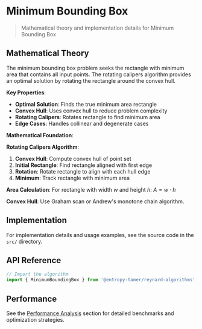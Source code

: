 # Minimum Bounding Box

> Mathematical theory and implementation details for Minimum Bounding Box

## Mathematical Theory

The minimum bounding box problem seeks the rectangle with minimum area that contains all input points. The rotating calipers algorithm provides an optimal solution by rotating the rectangle around the convex hull.

**Key Properties**:

- **Optimal Solution**: Finds the true minimum area rectangle
- **Convex Hull**: Uses convex hull to reduce problem complexity
- **Rotating Calipers**: Rotates rectangle to find minimum area
- **Edge Cases**: Handles collinear and degenerate cases

**Mathematical Foundation**:

**Rotating Calipers Algorithm**:

1. **Convex Hull**: Compute convex hull of point set
2. **Initial Rectangle**: Find rectangle aligned with first edge
3. **Rotation**: Rotate rectangle to align with each hull edge
4. **Minimum**: Track rectangle with minimum area

**Area Calculation**:
For rectangle with width $w$ and height $h$: $A = w \cdot h$

**Convex Hull**: Use Graham scan or Andrew's monotone chain algorithm.

## Implementation

For implementation details and usage examples, see the source code in the `src/` directory.

## API Reference

```typescript
// Import the algorithm
import { MinimumBoundingBox } from '@entropy-tamer/reynard-algorithms';
```

## Performance

See the [Performance Analysis](../performance/) section for detailed benchmarks and optimization strategies.
